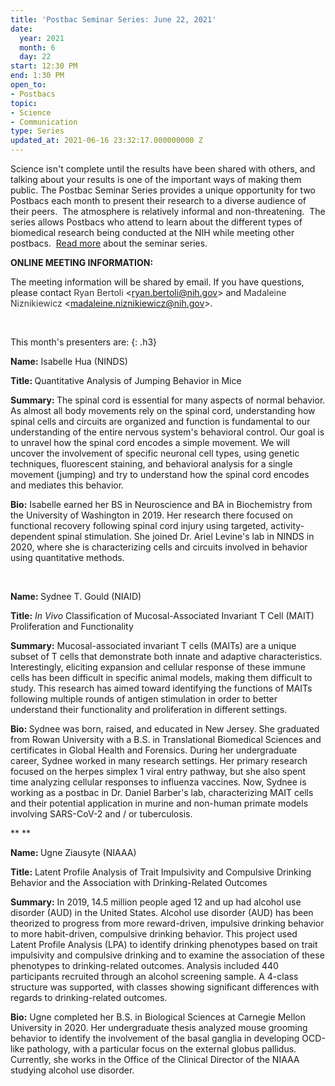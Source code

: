 ```yaml
---
title: 'Postbac Seminar Series: June 22, 2021'
date:
  year: 2021
  month: 6
  day: 22
start: 12:30 PM
end: 1:30 PM
open_to:
- Postbacs
topic:
- Science
- Communication
type: Series
updated_at: 2021-06-16 23:32:17.000000000 Z
---
```

Science isn\'t complete until the results have been shared with others,
and talking about your results is one of the important ways of making
them public. The Postbac Seminar Series provides a unique opportunity
for two Postbacs each month to present their research to a diverse
audience of their peers.  The atmosphere is relatively informal and
non-threatening.  The series allows Postbacs who attend to learn about
the different types of biomedical research being conducted at the NIH
while meeting other postbacs.  [Read more][1] about the seminar series.

**ONLINE MEETING INFORMATION:**

The meeting information will be shared by email. If you have questions,
please contact <span style="color: #333333; font-family: 'Lucida
Grande', 'Lucida Sans Unicode', Tahoma, Geneva, Verdana, sans-serif;
font-size: 11.0104px; font-style: normal; font-variant-ligatures:
normal; font-variant-caps: normal; font-weight: 400; letter-spacing:
normal; orphans: 2; text-align: start; text-indent: 0px; text-transform:
none; white-space: normal; widows: 2; word-spacing: 0px;
-webkit-text-stroke-width: 0px; background-color: #ffffff;
text-decoration-style: initial; text-decoration-color: initial; display:
inline !important; float: none;">Ryan Bertoli</span>
&lt;[ryan.bertoli@nih.gov](mailto:ryan.bertoli@nih.gov)&gt; and <span
style="color: #333333; font-family: 'Lucida Grande', 'Lucida Sans
Unicode', Tahoma, Geneva, Verdana, sans-serif; font-size: 11.0104px;
font-style: normal; font-variant-ligatures: normal; font-variant-caps:
normal; font-weight: 400; letter-spacing: normal; orphans: 2;
text-align: start; text-indent: 0px; text-transform: none; white-space:
normal; widows: 2; word-spacing: 0px; -webkit-text-stroke-width: 0px;
background-color: #ffffff; text-decoration-style: initial;
text-decoration-color: initial; display: inline !important; float:
none;">Madaleine Niznikiewicz</span>
&lt;[madaleine.niznikiewicz@nih.gov](mailto:madaleine.niznikiewicz@nih.gov)&gt;.

 

This month\'s presenters are:
{: .h3}

**Name:** Isabelle Hua (NINDS)

<strong>Title: </strong>Quantitative Analysis of Jumping Behavior in
Mice

<strong>Summary: </strong>The spinal cord is essential for many aspects
of normal behavior. As almost all body movements rely on the spinal
cord, understanding how spinal cells and circuits are organized and
function is fundamental to our understanding of the entire nervous
system\'s behavioral control. Our goal is to unravel how the spinal cord
encodes a simple movement. We will uncover the involvement of specific
neuronal cell types, using genetic techniques, fluorescent staining, and
behavioral analysis for a single movement (jumping) and try to
understand how the spinal cord encodes and mediates this behavior.

**Bio:** Isabelle earned her BS in Neuroscience and BA in Biochemistry
from the University of Washington in 2019. Her research there focused on
functional recovery following spinal cord injury using targeted,
activity-dependent spinal stimulation. She joined Dr. Ariel Levine's lab
in NINDS in 2020, where she is characterizing cells and circuits
involved in behavior using quantitative methods.

  

<strong>Name: </strong>Sydnee T. Gould (NIAID)

**Title:** *In Vivo* Classification of Mucosal-Associated Invariant T
Cell (MAIT) Proliferation and Functionality

**Summary:** Mucosal-associated invariant T cells (MAITs) are a unique
subset of T cells that demonstrate both innate and adaptive
characteristics. Interestingly, eliciting expansion and cellular
response of these immune cells has been difficult in specific animal
models, making them difficult to study. This research has aimed toward
identifying the functions of MAITs following multiple rounds of antigen
stimulation in order to better understand their functionality and
proliferation in different settings.

<strong>Bio: </strong>Sydnee was born, raised, and educated in New
Jersey. She graduated from Rowan University with a B.S. in Translational
Biomedical Sciences and certificates in Global Health and Forensics.
During her undergraduate career, Sydnee worked in many research
settings. Her primary research focused on the herpes simplex 1 viral
entry pathway, but she also spent time analyzing cellular responses to
influenza vaccines. Now, Sydnee is working as a postbac in Dr. Daniel
Barber's lab, characterizing MAIT cells and their potential application
in murine and non-human primate models involving SARS-CoV-2 and / or
tuberculosis.

** **

<strong>Name: </strong>Ugne Ziausyte (NIAAA)

**Title:** Latent Profile Analysis of Trait Impulsivity and Compulsive
Drinking Behavior and the Association with Drinking-Related Outcomes

**Summary:** In 2019, 14.5 million people aged 12 and up had alcohol use
disorder (AUD) in the United States. Alcohol use disorder (AUD) has been
theorized to progress from more reward-driven, impulsive drinking
behavior to more habit-driven, compulsive drinking behavior. This
project used Latent Profile Analysis (LPA) to identify drinking
phenotypes based on trait impulsivity and compulsive drinking and to
examine the association of these phenotypes to drinking-related
outcomes. Analysis included 440 participants recruited through an
alcohol screening sample. A 4-class structure was supported, with
classes showing significant differences with regards to drinking-related
outcomes. 

**Bio:** Ugne completed her B.S. in Biological Sciences at Carnegie
Mellon University in 2020. Her undergraduate thesis analyzed mouse
grooming behavior to identify the involvement of the basal ganglia in
developing OCD-like pathology, with a particular focus on the external
globus pallidus. Currently, she works in the Office of the Clinical
Director of the NIAAA studying alcohol use disorder.

 



[1]: https://www.training.nih.gov/postbac_seminar_series
